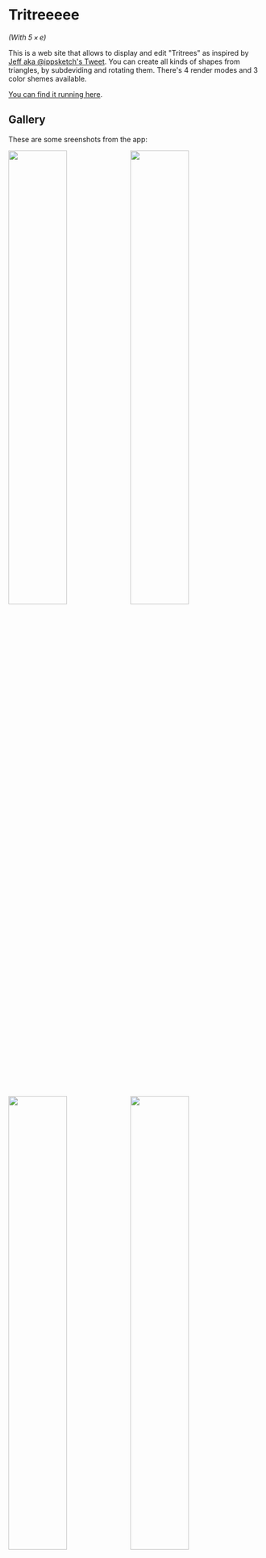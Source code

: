 # Tritreeeee

*(With 5 × e)*

This is a web site that allows to display and edit "Tritrees" as inspired by [Jeff
aka @ippsketch's Tweet](https://twitter.com/ippsketch/status/1414947706968199170/photo/2).
You can create all kinds of shapes from triangles, by subdeviding and rotating them.
There's 4 render modes and 3 color shemes available.

[You can find it running here](https://bxt.github.io/tritreeeee/).

## Gallery

These are some sreenshots from the app:

<img src="https://user-images.githubusercontent.com/639509/151454203-b2a5b64d-efad-421a-ab4c-ec87ec3191b6.png" width="48%"><img src="https://user-images.githubusercontent.com/639509/151454205-1368ce55-e6ec-4f7a-8d54-837340cb2253.png" width="48%"><img src="https://user-images.githubusercontent.com/639509/151454174-43fa60e4-0cc8-49b7-86d8-14c745c07192.png" width="48%"><img src="https://user-images.githubusercontent.com/639509/151454188-5cad6d27-056d-4263-8783-09e241b547e5.png" width="48%"><img src="https://user-images.githubusercontent.com/639509/151454197-36ab620c-7d13-466b-a93d-07d00f360428.png" width="48%"><img src="https://user-images.githubusercontent.com/639509/151454870-8e82484d-bbee-4eb4-9b1f-81df18d6212e.png" width="48%">

## Developing

This is a [Next.js](https://nextjs.org/) project bootstrapped with [`create-next-app`](https://github.com/vercel/next.js/tree/canary/packages/create-next-app) that uses web technologies like [React](https://reactjs.org/), [TypeScript](https://www.typescriptlang.org/), [Next.js](https://nextjs.org/), [Prettier](https://prettier.io/) and [ESLint](https://eslint.org/).

To get started run

```bash
npm install
```

Developing works best if you use an IDE with TypeScript and ESLint support built-in. Then just start the dev server:

```bash
npm run dev
```

Open <http://localhost:3000/tritreeeee> with your browser to see the result.

You can start editing the page by modifying `pages/index.tsx`. The page auto-updates as you edit the file.

Before committing, you should run the linters, just in case you missed something:

```bash
npm run lint
```

In the end you can build and export all the required files to the `out` directory using:

```bash
npm run build
```

That's it!

There are some GitHub actions to lint and build the app, as well as building the `main` branch and copying the results to the `gh-pages` branch for deploying to GitHub pages at <https://bxt.github.io/tritreeeee/>.
